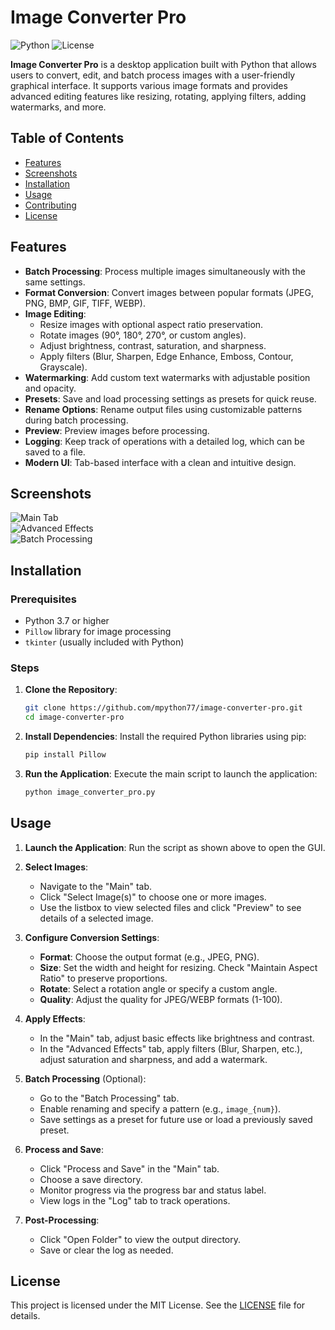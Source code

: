 # Image Converter Pro

![Python](https://img.shields.io/badge/Python-3.7+-blue.svg)
![License](https://img.shields.io/badge/License-MIT-green.svg)

**Image Converter Pro** is a desktop application built with Python that allows users to convert, edit, and batch process images with a user-friendly graphical interface. It supports various image formats and provides advanced editing features like resizing, rotating, applying filters, adding watermarks, and more.

## Table of Contents
- [Features](#features)
- [Screenshots](#screenshots)
- [Installation](#installation)
- [Usage](#usage)
- [Contributing](#contributing)
- [License](#license)

## Features
- **Batch Processing**: Process multiple images simultaneously with the same settings.
- **Format Conversion**: Convert images between popular formats (JPEG, PNG, BMP, GIF, TIFF, WEBP).
- **Image Editing**:
  - Resize images with optional aspect ratio preservation.
  - Rotate images (90°, 180°, 270°, or custom angles).
  - Adjust brightness, contrast, saturation, and sharpness.
  - Apply filters (Blur, Sharpen, Edge Enhance, Emboss, Contour, Grayscale).
- **Watermarking**: Add custom text watermarks with adjustable position and opacity.
- **Presets**: Save and load processing settings as presets for quick reuse.
- **Rename Options**: Rename output files using customizable patterns during batch processing.
- **Preview**: Preview images before processing.
- **Logging**: Keep track of operations with a detailed log, which can be saved to a file.
- **Modern UI**: Tab-based interface with a clean and intuitive design.

## Screenshots  
![Main Tab](https://github.com/user-attachments/assets/9876c184-580e-4c7e-b56f-e4efd84a1dce)  
![Advanced Effects](https://github.com/user-attachments/assets/4fe20137-e90f-4b3c-b38d-80f55c9ecda0)  
![Batch Processing](https://github.com/user-attachments/assets/8a07b4cd-c71a-438f-aee0-89bce5a32758)  


## Installation

### Prerequisites
- Python 3.7 or higher
- `Pillow` library for image processing
- `tkinter` (usually included with Python)

### Steps
1. **Clone the Repository**:
   ```bash
   git clone https://github.com/mpython77/image-converter-pro.git
   cd image-converter-pro
   ```

2. **Install Dependencies**:
   Install the required Python libraries using pip:
   ```bash
   pip install Pillow
   ```

3. **Run the Application**:
   Execute the main script to launch the application:
   ```bash
   python image_converter_pro.py
   ```

## Usage

1. **Launch the Application**:
   Run the script as shown above to open the GUI.

2. **Select Images**:
   - Navigate to the "Main" tab.
   - Click "Select Image(s)" to choose one or more images.
   - Use the listbox to view selected files and click "Preview" to see details of a selected image.

3. **Configure Conversion Settings**:
   - **Format**: Choose the output format (e.g., JPEG, PNG).
   - **Size**: Set the width and height for resizing. Check "Maintain Aspect Ratio" to preserve proportions.
   - **Rotate**: Select a rotation angle or specify a custom angle.
   - **Quality**: Adjust the quality for JPEG/WEBP formats (1-100).

4. **Apply Effects**:
   - In the "Main" tab, adjust basic effects like brightness and contrast.
   - In the "Advanced Effects" tab, apply filters (Blur, Sharpen, etc.), adjust saturation and sharpness, and add a watermark.

5. **Batch Processing** (Optional):
   - Go to the "Batch Processing" tab.
   - Enable renaming and specify a pattern (e.g., `image_{num}`).
   - Save settings as a preset for future use or load a previously saved preset.

6. **Process and Save**:
   - Click "Process and Save" in the "Main" tab.
   - Choose a save directory.
   - Monitor progress via the progress bar and status label.
   - View logs in the "Log" tab to track operations.

7. **Post-Processing**:
   - Click "Open Folder" to view the output directory.
   - Save or clear the log as needed.

## License
This project is licensed under the MIT License. See the [LICENSE](LICENSE) file for details.




